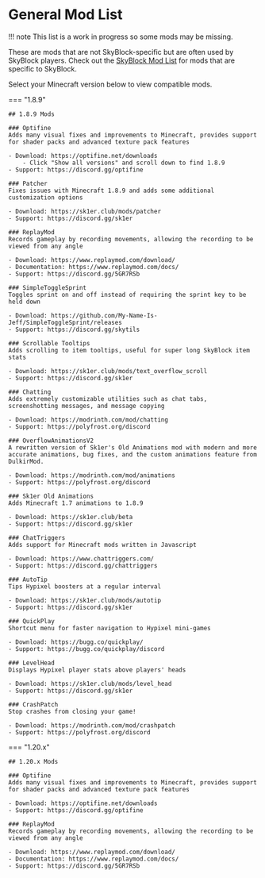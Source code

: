 # General Mod List
!!! note
    This list is a work in progress so some mods may be missing.

These are mods that are not SkyBlock-specific but are often used by SkyBlock players.
Check out the [SkyBlock Mod List](skyblock-mod-list.md) for mods that are specific to SkyBlock.

Select your Minecraft version below to view compatible mods.

=== "1.8.9"

    ## 1.8.9 Mods

    ### Optifine
    Adds many visual fixes and improvements to Minecraft, provides support for shader packs and advanced texture pack features
    
    - Download: https://optifine.net/downloads
        - Click "Show all versions" and scroll down to find 1.8.9
    - Support: https://discord.gg/optifine
    
    ### Patcher
    Fixes issues with Minecraft 1.8.9 and adds some additional customization options
    
    - Download: https://sk1er.club/mods/patcher
    - Support: https://discord.gg/sk1er
    
    ### ReplayMod
    Records gameplay by recording movements, allowing the recording to be viewed from any angle
    
    - Download: https://www.replaymod.com/download/
    - Documentation: https://www.replaymod.com/docs/
    - Support: https://discord.gg/5GR7RSb
    
    ### SimpleToggleSprint
    Toggles sprint on and off instead of requiring the sprint key to be held down
    
    - Download: https://github.com/My-Name-Is-Jeff/SimpleToggleSprint/releases
    - Support: https://discord.gg/skytils
    
    ### Scrollable Tooltips
    Adds scrolling to item tooltips, useful for super long SkyBlock item stats
    
    - Download: https://sk1er.club/mods/text_overflow_scroll
    - Support: https://discord.gg/sk1er

    ### Chatting
    Adds extremely customizable utilities such as chat tabs, screenshotting messages, and message copying
    
    - Download: https://modrinth.com/mod/chatting
    - Support: https://polyfrost.org/discord
    
    ### OverflowAnimationsV2
    A rewritten version of Sk1er's Old Animations mod with modern and more accurate animations, bug fixes, and the custom animations feature from DulkirMod.
    
    - Download: https://modrinth.com/mod/animations
    - Support: https://polyfrost.org/discord

    ### Sk1er Old Animations
    Adds Minecraft 1.7 animations to 1.8.9

    - Download: https://sk1er.club/beta
    - Support: https://discord.gg/sk1er
    
    ### ChatTriggers
    Adds support for Minecraft mods written in Javascript
    
    - Download: https://www.chattriggers.com/
    - Support: https://discord.gg/chattriggers
    
    ### AutoTip
    Tips Hypixel boosters at a regular interval
    
    - Download: https://sk1er.club/mods/autotip
    - Support: https://discord.gg/sk1er
    
    ### QuickPlay
    Shortcut menu for faster navigation to Hypixel mini-games
    
    - Download: https://bugg.co/quickplay/
    - Support: https://bugg.co/quickplay/discord
    
    ### LevelHead
    Displays Hypixel player stats above players' heads
    
    - Download: https://sk1er.club/mods/level_head
    - Support: https://discord.gg/sk1er
    
    ### CrashPatch
    Stop crashes from closing your game!
    
    - Download: https://modrinth.com/mod/crashpatch
    - Support: https://polyfrost.org/discord

=== "1.20.x"

    ## 1.20.x Mods

    ### Optifine
    Adds many visual fixes and improvements to Minecraft, provides support for shader packs and advanced texture pack features

    - Download: https://optifine.net/downloads
    - Support: https://discord.gg/optifine

    ### ReplayMod
    Records gameplay by recording movements, allowing the recording to be viewed from any angle
    
    - Download: https://www.replaymod.com/download/
    - Documentation: https://www.replaymod.com/docs/
    - Support: https://discord.gg/5GR7RSb
